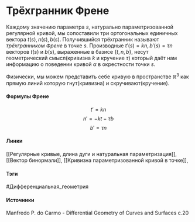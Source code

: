 # Трёхгранник Френе
Каждому значению параметра $s$, натурально параметризованной регулярной кривой, мы сопоставили три ортогональных единичных вектора $t(s),n(s),b(s)$. Получившийся трёхгранник называют *трёхгранником Френе* в точке $s$. Производные $t'(s)=kn,b'(s)=\tau n$ векторов $t(s)$ и $b(s)$, выраженные в базисе $\{t,n,b\}$, несут геометрический смысл(кривизна $k$ и кручение $\tau$) который даёт нам информацию о поведении кривой $\alpha$ в окрестности точки $s$. 

Физически, мы можем представить себе кривую в пространстве $\mathbb{R}^{3}$ как прямую линий которую гнут(кривизна) и скручивают(кручение).
#### Формулы Френе
$$t'=kn$$
$$n'=-kt-\tau b$$
$$b'=\tau n$$

#### Линки
 [[Регулярные кривые, длина дуги и натуральная параметризация]],
 [[Вектор бинормали]],
 [[Кривизна параметризованной кривой в точке]],
#### Тэги
 #Дифференциальная_геометрия 
#### Источники
 Manfredo P. do Carmo - Differential Geometry of Curves and Surfaces с.20